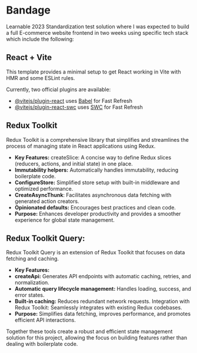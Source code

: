 # Bandage

Learnable 2023 Standardization test solution where I was expected to build a full E-commerce website frontend in two weeks using specific tech stack which include the following:

## React + Vite

This template provides a minimal setup to get React working in Vite with HMR and some ESLint rules.

Currently, two official plugins are available:

- [@vitejs/plugin-react](https://github.com/vitejs/vite-plugin-react/blob/main/packages/plugin-react/README.md) uses [Babel](https://babeljs.io/) for Fast Refresh
- [@vitejs/plugin-react-swc](https://github.com/vitejs/vite-plugin-react-swc) uses [SWC](https://swc.rs/) for Fast Refresh

## Redux Toolkit

Redux Toolkit is a comprehensive library that simplifies and streamlines the process of managing state in React applications using Redux.

- **Key Features:**
createSlice: A concise way to define Redux slices (reducers, actions, and initial state) in one place.
- **Immutability helpers:** Automatically handles immutability, reducing boilerplate code.
- **ConfigureStore:** Simplified store setup with built-in middleware and optimized performance.
- **CreateAsyncThunk**: Facilitates asynchronous data fetching with generated action creators.
- **Opinionated defaults:** Encourages best practices and clean code.
- **Purpose:** Enhances developer productivity and provides a smoother experience for global state management.

## Redux Toolkit Query:

Redux Toolkit Query is an extension of Redux Toolkit that focuses on data fetching and caching.
- **Key Features:**
- **createApi:** Generates API endpoints with automatic caching, retries, and normalization.
- **Automatic query lifecycle management:** Handles loading, success, and error states.
- **Built-in caching:** Reduces redundant network requests.
Integration with Redux Toolkit: Seamlessly integrates with existing Redux codebases.
- **Purpose:** Simplifies data fetching, improves performance, and promotes efficient API interactions.
  

Together these tools create a robust and efficient state management solution for this project, allowing the focus on building features rather than dealing with boilerplate code.
